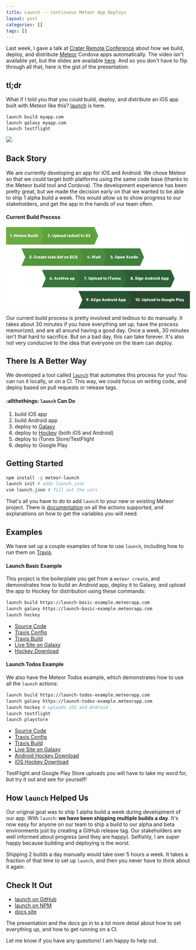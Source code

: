 ```yaml
---
title: Launch -- Continuous Meteor App Deploys
layout: post
categories: []
tags: []
---
```


Last week, I gave a talk at [Crater Remote Conference](http://conf.crater.io/) about how we build, deploy, and distribute [Meteor](https://meteor.com) Cordova apps automatically. The video isn't available yet, but the slides are available [here](https://launch-presentation.surge.sh). And so you don't have to flip through all that, here is the gist of the presentation.

## tl;dr

What if I told you that you could build, deploy, and distribute an iOS app built with Meteor like this? [launch](https://github.com/newspring/meteor-launch) is here.

```
launch build myapp.com
launch galaxy myapp.com
launch testflight
```

![](http://i.giphy.com/8E1uPDT9gfhJK.gif)

## Back Story

We are currently developing an app for iOS and Android. We chose Meteor so that we could target both platforms using the same code base (thanks to the Meteor build tool and Cordova). The development experience has been pretty great, but we made the decision early on that we wanted to be able to ship 1 alpha build a week. This would allow us to show progress to our stakeholders, and get the app in the hands of our team often.

#### Current Build Process

![](/public/img/build-process.png)

Our current build process is pretty involved and tedious to do manually. It takes about 30 minutes if you have everything set up, have the process memorized, and are all around having a  good day. Once a week, 30 minutes isn't that hard to sacrifice. But on a bad day, this can take forever. It's also not very conducive to the idea that everyone on the team can deploy.

## There Is A Better Way

We developed a tool called [`launch`](https://github.com/newspring/meteor-launch) that automates this process for you! You can run it locally, or on a CI. This way, we could focus on writing code, and deploy based on pull requests or release tags.

#### :allthethings: `launch` Can Do

1. build iOS app
2. build Android app
3. deploy to [Galaxy](https://galaxy.meteor.com)
4. deploy to [Hockey](https://hockeyapp.net) (both iOS and Android)
5. deploy to iTunes Store/TestFlight
6. deploy to Google Play

## Getting Started

```bash
npm install -g meteor-launch
launch init # adds launch.json
vim launch.json # fill out the vars
```

That's all you have to do to add `launch` to your new or existing Meteor project. There is [documentation](http://newspring.github.io/meteor-launch/) on all the actions supported, and explanations on how to get the variables you will need.

## Examples

We have set up a couple examples of how to use `launch`, including how to run them on [Travis](https://travis-ci.org).

#### Launch Basic Example

This project is the boilerplate you get from a `meteor create`, and demonstrates how to build an Android app, deploy it to Galaxy, and upload the app to Hockey for distribution using these commands:

```bash
launch build https://launch-basic-example.meteorapp.com
launch galaxy https://launch-basic-example.meteorapp.com
launch hockey
```

- [Source Code](https://github.com/NewSpring/launch-basic-example)
- [Travis Config](https://github.com/NewSpring/launch-basic-example/blob/master/.travis.yml)
- [Travis Build](https://travis-ci.org/NewSpring/launch-basic-example/)
- [Live Site on Galaxy](https://launch-basic-example.meteorapp.com/)
- [Hockey Download](https://rink.hockeyapp.net/apps/9c21ad20059c4486baf98fb9ef472a9c)

#### Launch Todos Example

We also have the Meteor Todos example, which demonstrates how to use all the `launch` actions:

```bash
launch build https://launch-todos-example.meteorapp.com
launch galaxy https://launch-todos-example.meteorapp.com
launch hockey # uploads iOS and Android
launch testflight
launch playstore
```

- [Source Code](https://github.com/NewSpring/launch-todos-example)
- [Travis Config](https://github.com/NewSpring/launch-todos-example/blob/master/.travis.yml)
- [Travis Build](https://travis-ci.org/NewSpring/launch-todos-example/)
- [Live Site on Galaxy](https://launch-todos-example.meteorapp.com/)
- [Android Hockey Download](https://rink.hockeyapp.net/apps/a6221f3834f149599f8da90bd23fd147)
- [iOS Hockey Download](https://rink.hockeyapp.net/manage/apps/351335)

TestFlight and Google Play Store uploads you will have to take my word for, but try it out and see for yourself!

## How `launch` Helped Us

Our original goal was to ship 1 alpha build a week during development of our app. With `launch`: **we have been shipping multiple builds a day**. It's now easy for anyone on our team to ship a build to our alpha and beta environments just by creating a GitHub release tag. Our stakeholders are well informed about progress (and they are happy). Selfishly, I am super happy because building and deploying is the worst.

Shipping 2 builds a day manually would take over 5 hours a week. It takes a fraction of that time to set up `launch`, and then you never have to think about it again.

## Check It Out

- [launch on GitHub](https://github.com/newspring/meteor-launch)
- [launch on NPM](https://www.npmjs.com/package/meteor-launch)
- [docs site](http://newspring.github.io/meteor-launch/)

The presentation and the docs go in to a lot more detail about how to set everything up, and how to get running on a CI.

Let me know if you have any questions! I am happy to help out.
